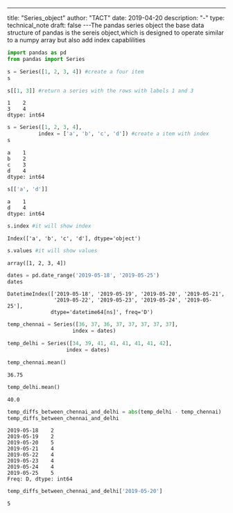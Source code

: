 ---
title: "Series_object"
author: "TACT"
date: 2019-04-20
description: "-"
type: technical_note
draft: false
---The pandas series object
    the base data structure of pandas is the sereis object,which is 
    designed to operate similar to a numpy array but also add index         capablilities 

```python
import pandas as pd
from pandas import Series
```


```python
s = Series([1, 2, 3, 4]) #create a four item
s
```


```python
s[[1, 3]] #return a series with the rows with labels 1 and 3
```




    1    2
    3    4
    dtype: int64




```python
s = Series([1, 2, 3, 4],
          index = ['a', 'b', 'c', 'd']) #create a item with index
s
```




    a    1
    b    2
    c    3
    d    4
    dtype: int64




```python
s[['a', 'd']]
```




    a    1
    d    4
    dtype: int64




```python
s.index #it will show index

```




    Index(['a', 'b', 'c', 'd'], dtype='object')




```python
s.values #it will show values
```




    array([1, 2, 3, 4])




```python
dates = pd.date_range('2019-05-18', '2019-05-25')
dates
```




    DatetimeIndex(['2019-05-18', '2019-05-19', '2019-05-20', '2019-05-21',
                   '2019-05-22', '2019-05-23', '2019-05-24', '2019-05-25'],
                  dtype='datetime64[ns]', freq='D')




```python
temp_chennai = Series([36, 37, 36, 37, 37, 37, 37, 37],
                     index = dates)
```


```python
temp_delhi = Series([34, 39, 41, 41, 41, 41, 41, 42],
                   index = dates)
```


```python
temp_chennai.mean()
```




    36.75




```python
temp_delhi.mean()
```




    40.0




```python
temp_diffs_between_chennai_and_delhi = abs(temp_delhi - temp_chennai)
temp_diffs_between_chennai_and_delhi
```




    2019-05-18    2
    2019-05-19    2
    2019-05-20    5
    2019-05-21    4
    2019-05-22    4
    2019-05-23    4
    2019-05-24    4
    2019-05-25    5
    Freq: D, dtype: int64




```python
temp_diffs_between_chennai_and_delhi['2019-05-20']
```




    5




```python

```
